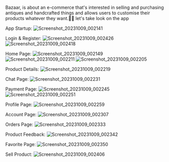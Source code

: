  Bazaar, is about an e-commerce that's interested in selling and purchasing antiques and handcrafted things and allows users to customise their products whatever they want.🗿🎨
let's take look on the app

App Startup:
![Screenshot_20231009_002141](https://github.com/YoussefAshraf22/Bazaar-app/assets/120688787/ccec2874-98bd-4253-acf5-a4159ddd2122)

Login & Register:
![Screenshot_20231009_002426](https://github.com/YoussefAshraf22/Bazaar-app/assets/120688787/2b051769-6a1b-4e06-b4c7-4324173cfa36)
![Screenshot_20231009_002418](https://github.com/YoussefAshraf22/Bazaar-app/assets/120688787/4b63e62a-f30d-499b-abc1-96b60b50bcc6)

Home Page:
![Screenshot_20231009_002149](https://github.com/YoussefAshraf22/Bazaar-app/assets/120688787/92e6c98e-4df6-4de7-a268-c5fae4ca861d)
![Screenshot_20231009_002211](https://github.com/YoussefAshraf22/Bazaar-app/assets/120688787/5b056cda-4049-455a-8473-ef574b9fca15)
![Screenshot_20231009_002205](https://github.com/YoussefAshraf22/Bazaar-app/assets/120688787/e34bab15-7233-48de-92f8-3d9a36a83a17)

Product Details:
![Screenshot_20231009_002219](https://github.com/YoussefAshraf22/Bazaar-app/assets/120688787/3bd53e32-b63e-4d14-8c8d-6d7382e487b3)

Chat Page:
![Screenshot_20231009_002231](https://github.com/YoussefAshraf22/Bazaar-app/assets/120688787/3012832f-7ed6-4d26-8170-917c7435d55d)

Payment Page:
![Screenshot_20231009_002245](https://github.com/YoussefAshraf22/Bazaar-app/assets/120688787/686f3aec-9ce4-4f9a-a3a2-d10f1d1014a6)
![Screenshot_20231009_002251](https://github.com/YoussefAshraf22/Bazaar-app/assets/120688787/0b898b25-c744-4d59-94e0-a662fb83b393)

Profile Page:
![Screenshot_20231009_002259](https://github.com/YoussefAshraf22/Bazaar-app/assets/120688787/1e36f4cf-abdd-4c29-903f-9e23ed6abb0e)

Account Page:
![Screenshot_20231009_002307](https://github.com/YoussefAshraf22/Bazaar-app/assets/120688787/0dccc9aa-1eb6-4355-97f6-871ec000de79)

Orders Page:
![Screenshot_20231009_002333](https://github.com/YoussefAshraf22/Bazaar-app/assets/120688787/fe1a04fe-bdf8-4acd-b081-1a73276b4d97)

Product Feedback:
![Screenshot_20231009_002342](https://github.com/YoussefAshraf22/Bazaar-app/assets/120688787/19dfd4f1-466a-48bf-b8cf-f2b89116ff12)

Favorite Page:
![Screenshot_20231009_002350](https://github.com/YoussefAshraf22/Bazaar-app/assets/120688787/75f312ec-9b53-4d42-bce2-0ce5b177d099)

Sell Product:
![Screenshot_20231009_002406](https://github.com/YoussefAshraf22/Bazaar-app/assets/120688787/50f0b1b1-83db-47a2-a949-d27986a0b822)
